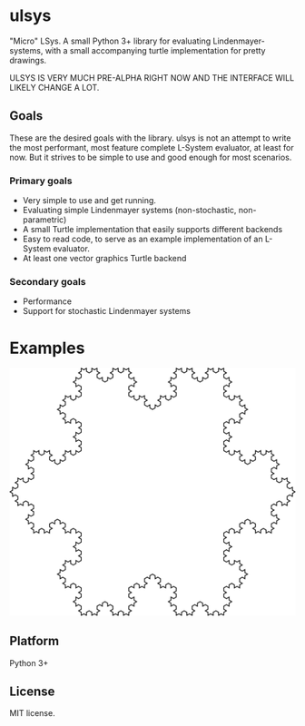 # ulsys
"Micro" LSys. A small Python 3+ library for evaluating Lindenmayer-systems, with a small accompanying turtle implementation for pretty drawings.

ULSYS IS VERY MUCH PRE-ALPHA RIGHT NOW AND THE INTERFACE WILL LIKELY CHANGE A LOT.

## Goals 
These are the desired goals with the library. ulsys is not an attempt to write the most performant, most feature complete L-System evaluator, at least for now. But it strives to be simple to use and good enough for most scenarios.

### Primary goals
- Very simple to use and get running.
- Evaluating simple Lindenmayer systems (non-stochastic, non-parametric)
- A small Turtle implementation that easily supports different backends
- Easy to read code, to serve as an example implementation of an L-System evaluator.
- At least one vector graphics Turtle backend

### Secondary goals
- Performance
- Support for stochastic Lindenmayer systems

# Examples
![Koch Snowflake Vector Image](example.svg)

## Platform
Python 3+

## License
MIT license. 
